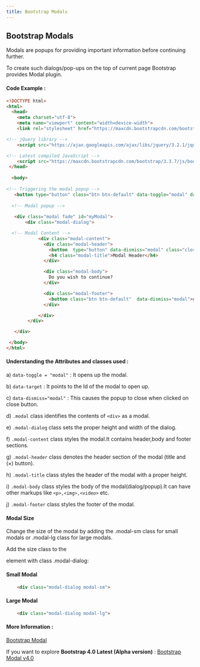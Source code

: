 ```yaml
---
title: Bootstrap Modals
---
```

## Bootstrap Modals
Modals are popups for providing important information before continuing further.  

To create such dialogs/pop-ups on the top of current page Bootstrap provides Modal plugin.

#### Code Example :

```html
<!DOCTYPE html>
<html>
  <head>
    <meta charset="utf-8">
    <meta name="viewport" content="width=device-width">
    <link rel="stylesheet" href="https://maxcdn.bootstrapcdn.com/bootstrap/3.3.7/css/bootstrap.min.css"> 

<!-- jQuery library -->
    <script src="https://ajax.googleapis.com/ajax/libs/jquery/3.2.1/jquery.min.js"></script>

<!-- Latest compiled JavaScript -->
    <script src="https://maxcdn.bootstrapcdn.com/bootstrap/3.3.7/js/bootstrap.min.js"></script>
 </head>
  
  <body>
    
<!-- Triggering the modal popup -->
   <button type="button" class="btn btn-default" data-toggle="modal" data-target="#myModal">Open Modal</button>
   
  <!-- Modal popup -->
  
   <div class="modal fade" id="myModal">
       <div class="modal-dialog">

  <!-- Modal Content -->
            <div class="modal-content">
              <div class="modal-header">
                <button  type="button" data-dismiss="modal" class="close">&times;</button>
                <h4 class="modal-title">Modal Header</h4>
              </div>

              <div class="modal-body">
                Do you wish to continue?
              </div>

              <div class="modal-footer">
                <button class="btn btn-default"  data-dismiss="modal">close</button>
              </div>

            </div>
        </div>

   </div>

 </body>
</html>

```

#### Understanding the Attributes and classes used :

a) `data-toggle = "modal"`  : It opens up the modal.

b) `data-target` : It points to the Id of the modal to open up.

c) `data-dismiss="modal"` : This causes the popup to close when clicked on close button.

d) `.modal` class identifies the contents of `<div>` as a modal.

e) `.modal-dialog` class sets the proper height and width of the dialog.

f) `.modal-content` class styles the modal.It contains header,body and footer sections.

g) `.modal-header` class denotes the header section of the modal (title and  (×) button). 

h) `.modal-title` class styles the header of the modal with a proper height.

i) `.modal-body` class styles the body of the modal(dialog/popup).It can have other markups like `<p>,<img>,<video>` etc.

j) `.modal-footer` class styles the footer of the modal.

#### Modal Size
Change the size of the modal by adding the .modal-sm class for small modals or  .modal-lg class for large modals.

Add the size class to the <div> element with class .modal-dialog:
  #### Small Modal
  
  ``` html
      <div class="modal-dialog modal-sm">
  ```
  
  #### Large Modal
  
  ``` html
      <div class="modal-dialog modal-lg">
  ```
  
  
#### More Information : 
<a href='https://bootstrapbay.com/blog/working-bootstrap-modal/' target='_blank' rel='nofollow'>Bootstrap Modal</a>

If you want to explore ****Bootstrap 4.0 Latest (Alpha version)**** :
<a href='https://getbootstrap.com/docs/4.0/components/modal/' target='_blank' rel='nofollow'>Bootstrap Modal v4.0</a>






